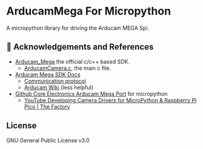 # ArducamMega For Micropython

A micropython library for driving the Arducam MEGA Spi.


## :raised_hands: Acknowledgements and References
- [Arducam_Mega](https://github.com/ArduCAM/Arducam_Mega) the official c/c++ based SDK.
    - [ArducamCamera.c](https://github.com/ArduCAM/Arducam_Mega/blob/main/src/Arducam/ArducamCamera.c), the main c file.
- [Arducam Mega SDK Docs](https://www.arducam.com/docs/arducam-mega/arducam-mega-getting-started/index.html)
    - [Communication protocol](https://www.arducam.com/docs/arducam-mega/arducam-mega-getting-started/packs/HostCommunicationProtocol.html)
    - [Arducam Wiki](https://docs.arducam.com/Arduino-SPI-camera/MEGA-SPI/MEGA-SPI-Camera/) (less helpful)
- [Github Core Electronics Arducam Mega Port](https://github.com/CoreElectronics/CE-Arducam-MicroPython) for micropython
    - [YouTube Developing Camera Drivers for MicroPython & Raspberry Pi Pico | The Factory](https://www.youtube.com/watch?v=M_b3kmnjF9Y)


## License
GNU General Public License v3.0


